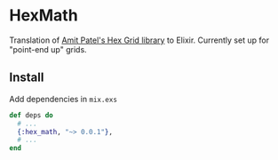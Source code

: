 # HexMath

Translation of [Amit Patel's Hex Grid library](http://www.redblobgames.com/grids/hexagons/implementation.html) to Elixir. Currently set up for "point-end up" grids.

## Install

Add dependencies in `mix.exs`

```elixir
def deps do
  # ...
  {:hex_math, "~> 0.0.1"},
  # ...
end
```
